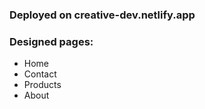 ### Deployed on creative-dev.netlify.app

### Designed pages:
  - Home
  - Contact
  - Products
  - About 
  
